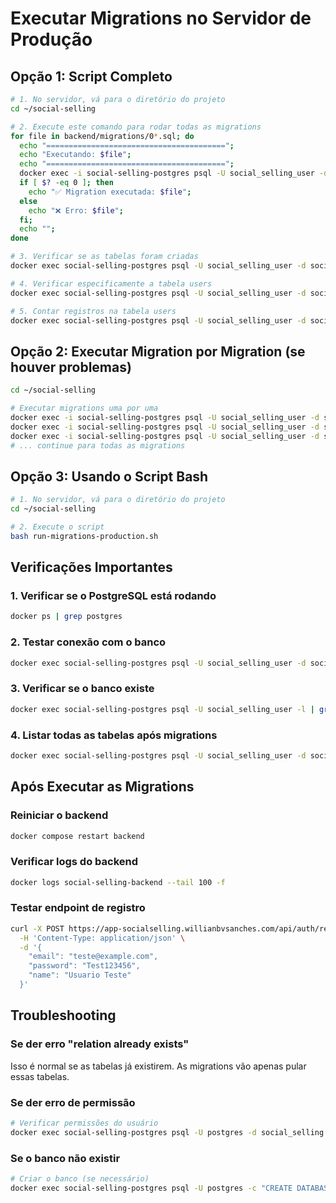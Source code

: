 # Executar Migrations no Servidor de Produção

## Opção 1: Script Completo

```bash
# 1. No servidor, vá para o diretório do projeto
cd ~/social-selling

# 2. Execute este comando para rodar todas as migrations
for file in backend/migrations/0*.sql; do
  echo "========================================";
  echo "Executando: $file";
  echo "========================================";
  docker exec -i social-selling-postgres psql -U social_selling_user -d social_selling < "$file" 2>&1;
  if [ $? -eq 0 ]; then
    echo "✅ Migration executada: $file";
  else
    echo "❌ Erro: $file";
  fi;
  echo "";
done

# 3. Verificar se as tabelas foram criadas
docker exec social-selling-postgres psql -U social_selling_user -d social_selling -c "\dt"

# 4. Verificar especificamente a tabela users
docker exec social-selling-postgres psql -U social_selling_user -d social_selling -c "\d users"

# 5. Contar registros na tabela users
docker exec social-selling-postgres psql -U social_selling_user -d social_selling -c "SELECT COUNT(*) FROM users;"
```

## Opção 2: Executar Migration por Migration (se houver problemas)

```bash
cd ~/social-selling

# Executar migrations uma por uma
docker exec -i social-selling-postgres psql -U social_selling_user -d social_selling < backend/migrations/001-initial-schema.sql
docker exec -i social-selling-postgres psql -U social_selling_user -d social_selling < backend/migrations/002-create-refresh-tokens.sql
docker exec -i social-selling-postgres psql -U social_selling_user -d social_selling < backend/migrations/003-create-client-accounts.sql
# ... continue para todas as migrations
```

## Opção 3: Usando o Script Bash

```bash
# 1. No servidor, vá para o diretório do projeto
cd ~/social-selling

# 2. Execute o script
bash run-migrations-production.sh
```

## Verificações Importantes

### 1. Verificar se o PostgreSQL está rodando
```bash
docker ps | grep postgres
```

### 2. Testar conexão com o banco
```bash
docker exec social-selling-postgres psql -U social_selling_user -d social_selling -c "SELECT version();"
```

### 3. Verificar se o banco existe
```bash
docker exec social-selling-postgres psql -U social_selling_user -l | grep social_selling
```

### 4. Listar todas as tabelas após migrations
```bash
docker exec social-selling-postgres psql -U social_selling_user -d social_selling -c "\dt"
```

## Após Executar as Migrations

### Reiniciar o backend
```bash
docker compose restart backend
```

### Verificar logs do backend
```bash
docker logs social-selling-backend --tail 100 -f
```

### Testar endpoint de registro
```bash
curl -X POST https://app-socialselling.willianbvsanches.com/api/auth/register \
  -H 'Content-Type: application/json' \
  -d '{
    "email": "teste@example.com",
    "password": "Test123456",
    "name": "Usuario Teste"
  }'
```

## Troubleshooting

### Se der erro "relation already exists"
Isso é normal se as tabelas já existirem. As migrations vão apenas pular essas tabelas.

### Se der erro de permissão
```bash
# Verificar permissões do usuário
docker exec social-selling-postgres psql -U postgres -d social_selling -c "\du"
```

### Se o banco não existir
```bash
# Criar o banco (se necessário)
docker exec social-selling-postgres psql -U postgres -c "CREATE DATABASE social_selling OWNER social_selling_user;"
```
